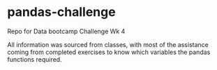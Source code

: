 # pandas-challenge
Repo for Data bootcamp Challenge Wk 4

All information was sourced from classes, with most of the assistance coming from completed exercises to know which variables the pandas functions required.
